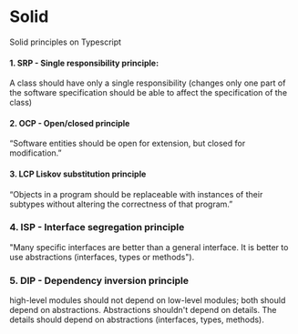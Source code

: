 # Solid
Solid principles on Typescript

#### 1. SRP - Single responsibility principle: 
A class should have only a single responsibility (changes only one part of the software specification should be able to affect the specification of the class)

#### 2. OCP - Open/closed principle
“Software entities should be open for extension, but closed for modification.”

#### 3. LCP Liskov substitution principle
“Objects in a program should be replaceable with instances of their subtypes without altering the correctness of that program.”

### 4. ISP - Interface segregation principle
"Many specific interfaces are better than a general interface. It is better to use abstractions (interfaces, types or methods").

### 5. DIP - Dependency inversion principle
high-level modules should not depend on low-level modules; both should depend on abstractions. Abstractions shouldn't depend on details. The details should depend on abstractions (interfaces, types, methods).
